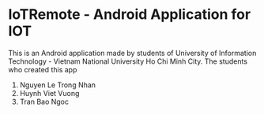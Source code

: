 # IoTRemote - Android Application for IOT
This is an Android application made by students of University of Information Technology - Vietnam National University Ho Chi Minh City.
The students who created this app
1. Nguyen Le Trong Nhan
2. Huynh Viet Vuong
3. Tran Bao Ngoc
